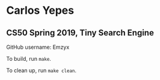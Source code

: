# Carlos Yepes
## CS50 Spring 2019, Tiny Search Engine

GitHub username: Emzyx

To build, run `make`.

To clean up, run `make clean`.
